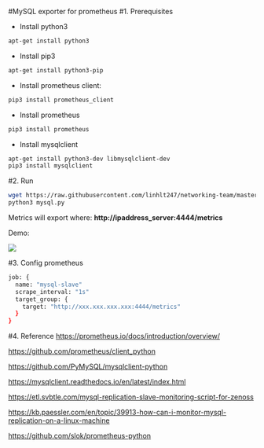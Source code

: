#MySQL exporter for prometheus
#1. Prerequisites
- Install python3
```sh
apt-get install python3
```

- Install pip3
```sh
apt-get install python3-pip
```

- Install prometheus client:
```sh
pip3 install prometheus_client
```

- Install prometheus
```sh
pip3 install prometheus
```

- Install mysqlclient
```sh
apt-get install python3-dev libmysqlclient-dev
pip3 install mysqlclient
```

#2. Run
```sh
wget https://raw.githubusercontent.com/linhlt247/networking-team/master/LinhLT/Prometheus%2Bgrafana/mysql%20exporter%20python/exporter.py
python3 mysql.py
```
Metrics will export where: **http://ipaddress_server:4444/metrics**

Demo: 

![](http://image.prntscr.com/image/c3a75c2e82444d4caa0065a5793bdab1.png)

#3. Config prometheus

```sh
job: {
  name: "mysql-slave"
  scrape_interval: "1s"
  target_group: {
    target: "http://xxx.xxx.xxx.xxx:4444/metrics"
  }
}
```

#4. Reference
https://prometheus.io/docs/introduction/overview/

https://github.com/prometheus/client_python

https://github.com/PyMySQL/mysqlclient-python

https://mysqlclient.readthedocs.io/en/latest/index.html

https://etl.svbtle.com/mysql-replication-slave-monitoring-script-for-zenoss

https://kb.paessler.com/en/topic/39913-how-can-i-monitor-mysql-replication-on-a-linux-machine

https://github.com/slok/prometheus-python